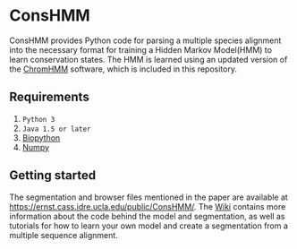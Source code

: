 # ConsHMM
ConsHMM provides Python code for parsing a multiple species alignment into the necessary format for training a Hidden Markov Model(HMM) to learn conservation states. The HMM is learned using an updated version of the [ChromHMM](http://compbio.mit.edu/ChromHMM/) software, which is included in this repository. 

## Requirements
1. `Python 3`
2. `Java 1.5 or later`
2. [Biopython](http://biopython.org/wiki/Download)
3. [Numpy](http://www.numpy.org/)

## Getting started
The segmentation and browser files mentioned in the paper are available at https://ernst.cass.idre.ucla.edu/public/ConsHMM/.
The [Wiki](https://github.com/ernstlab/ConsHMM/wiki) contains more information about the code behind the model and segmentation, as well as tutorials for how to learn your own model and create a segmentation from a multiple sequence alignment.

